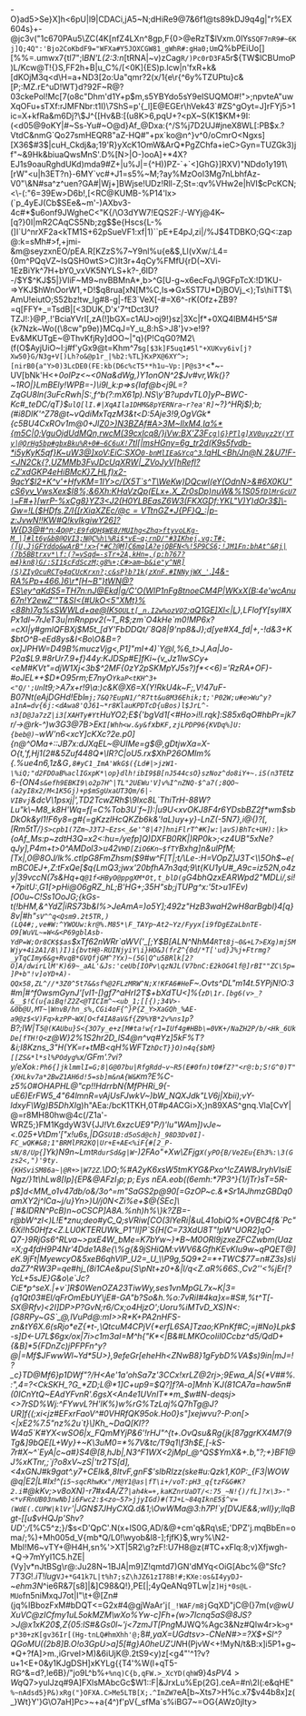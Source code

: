 -O}ad5>Se}X]h<6pU|l9|CDACi,jA5~N;dHiRe9@7&6f1@ts89kDJ9q4g|"r%EX604s}+-@jc3v("1c670PAu5\ZC(4K[nfZ4LXn^8gp,F{0>@eRzT$lVxm.0lYs`SQF7nR9#~6Kj]Q;4Q":'Bjo2CoKbdF9="WFXa#Y5JOXCGW81_gWhR#:gHa0;Um`Q%bPEiUo[][%%=.umwx7{tl7";l*BN'L(2:3:n*[tRNA|~v)zCag`R/)Pc0rD3FA`5r${TW$lCBUmoP)L/Kcw@T!{}S,FF2h+B|u_C%/[<0K]{ES)p.lcw|n'fxR+k&[dKOjM3q<d\H=a+ND3[2o:Ua"qmr?2(x/1{e\r{^6y%TZUPtu}c&[P;:MZ.rE^uD!WT}d?92F~R@?03ckePol!Mc[7(o8c"Dhm'd1Y+p$m,s5YBYdo5sY9eISUQMO#!">;npvteA"uwXqOFu+sTXf:rJMFNbr:t1I)\7ShS=p'{_l]E@EGEr\hVek43`#ZS^gOyt=J]rFYj5>1ic=X+kfRa&m6Dj?\$J^{[Hv&B:[(u8K>6,pqU+?<pX~S(K1$KM+9I:(<d05@9oKY|#~Ss-Yu#~O@d}Af_@Dxa:{^/S%j7D2UJ#jneX8WL[:PB$x.?VtdC&nmG`Qo27smHEQR8"aZ-HQ#"+px`ko@n^}v^0/oCmrO<Ngxs][X36$#3$|cuH_Ckdj&a;19'R}yXcK1OmW&ArQ*PgZChfa+ieC>Gyn=TUZGk3)jf"~&9Hk&biuaQwsMnS'.D%[N>|O-)ooA]+*4X?EJ1s9oauRghdUKd)mda9#Z+|u%J|={^H))PZ-`+`<]GhG}]RXV)"NDdo1y191\[rW"<u|h3ET?n}-6MY`vc#+J1=s5%~M;?ay%MzOoI3Mg7nLbhfAz-V0"\&N#sa^z^uen?GA#|Wj+]BWjse!UDz!Rll-Z;St=:qv%VHw2e|hVI$cPcKCN;<\-(:"6=39Ew>D6b!,[<RC@KUMB-%P14'lx>(`p_4yEJ(Cb$SEe&~m'-)AXbv3-4c#*$u6onf9JWgheC<"K{/\O3dYW7!EQS2F:/-WYj@4K~[q?}0I|mR2CAqCS5Nb;zg$$e{Hscs{L-%(]I`U^nrXF2a<kTM1S+62pSueVF1:xf|1)``pE+E4pJ,zi|/%J$4TDBKO;GQ<:zap@:k=sMh#>f,+jmi-&m@seyzxnEO/pEA.R[KZzS%7~Y9nl%u{e&$,Ll(vXw/:L4={0m^PQqVZ~IsQSH0wtS>C}It3r+4qCy%FMfU{rD(~XVi-1EzBiYk^7H+bY0_vxVK5NYLS+k?-,6lD?-/$Y$^KJ$5|}VliF~M9~nvBBMnA*,b>^G[U-g~x6ecFqJ\9GFpTcX:!D1KU-=>YKJ$hWnOorW1,+D!$q8rua[xN[M%C,Is=>Gx5ST7U*DjBOVj_<);Ts\hiTT$\AmU!eiutO;S52bz!tw_lg#8-g|-fE3`VeX[-#=X6^-rK(Ofz+ZB9?=q[FFY+_=TsdB|[<3DUK,D'x'7^tDct3U?TZJ!:}@P,.!'BciaYVrI[,zA(!]bGX=c1AU>oj9!}sz|3Xc|f*+0XQ4lBM4H5^S#{k7Nzk~Wo((\8cw"p9e)}MCqJ=Y_u_8:hS>J8'}v>e!9?Ev&MKUTgE~@ThvKfjRy]dOO~|"q}(P!CqG0?M2\(f(O$AyjUiO~I:j#f'yGx9@t=Khm^7s`g[$3k]F5uq1#5l"+XUKvy6iv[j?Xw50}G/N3g+V[)Lh?o&@p1r_|%b2:%TL}KxPX@6XY^>;[nirB0{a"Y>0)3LcDE0(FE:kb(D6c%cT5**h1u~Vp:|P@s3*`<*~-UV[bNk'H<+_0oIPz<~<0Na&dWg,)*Y1onON^2$Jv\#vr,Wk(}?*~1RO|}LmBEly\!WPB=-)\i9l_k:p=>s{Iaf@b<j9L=?ZqGU8ln(3uFcRwh|S:,f\^b(?:mX61p).NS\y'B?updvTL0]yP~BWC-Kc#_teDC/qT}$`ulQ[lI.#|XqAIla1DHM&8pYERNra~r?ea'R]`~?}^HRj$);b;(#i8DIK'^Z78@t~vQdiMxTqzM3&t<D:5Aje3!9,OgVGk*{c5BU4CxR*Ov1m@0+Jl[Z0>)N3BZAf#A>3M~IlxM4,Ia%*{m5C|0;VguOjdUdMQn,rwcM(39cxIcq8/}jVw:BX'Z3F`cg|G}PTlg]XV0uyz2Y(YTy|@QrHg5bp#gbxBku%R+0#~6C6uX!`7tl[|msHGny=6g_tr2d(K9s5fvdb-*i5yKyK5qf}K~uW3@]xoV:EiC:SXO`0-bnMlIEa&Ycq^3`.!qHL<Bh/Jn@N.2&U7!F-<JN2Ck{?,UZMMb3FvJDcUqXRW|_ZVoJyV[hRefl?_c$Z'xdGKP4eH%9gJ?C2`#~~G?!l"p]iGT&s3u%:stWhBjuH.+';9(plm29eDL7O;eSeY]sB>;n"d{C.8G?YWj=hO#5yGXinC(??{72!}2I+&f;/&zsc-7wCxD5".),bYGi=svSh+!B2KLe^UZ*OdDRE/wvzFCHpdepGM*TM4:TPDCJi,^zEpOv9J@pdQ}4W^:ux.'V-SS)d!%t(+hyCUrO\^[Mq0^]0O.S(-.mhWA_\BYl7sp`16p==#0R$iBMcK}7_HLf)x2-9qcY$l2+K^v'+HfvKM=1IY>c/(X5T`s^T\WeKw)DQcwI(eY(OdnN>&#6X0KU"cS6yv_VwsXex$I8%;&6Xh:KHaVzQp(ELx+.X_Zr0sDp)nuW&%1S05`fDlMrGcU7|=`F#+}[wrP-*%xCg8}Y*Z3<J2(H0YLBEasZ6W3(FKXGDf:YKL"V)Y)dOr3$]\-Gw=!L($HDfs,Z/I{\[rXiqXZ$Ec/@c=VTtnGZ$*J{PF}Q\_:|p-z:JvwN!!KW#Q!kvIkgiwY26]?W{D3@#^n:4`Q@P;E9fdQH$WE8/MUIhg<Zhq>ftyvoLKg-M_|]#lt6y&b8@OVI3;N@C%h\%Ri$*vE~q;rnD/"#3IKhej,vg;T#;([U,JjGFYddo&wArB"!x>{*#C?@M]C6mqlA?ejQBFN<%!5P9CS6;!JM1Fn:bhAt^&Rj|(7b5BBtrxv*\f:(?=vSqd=-sTr+2A,kHn=,(p:h767?m4}kn8)G/:SI1$cFdSczM;g8%+;C#>am~b&ie"y^NR](S)ZIyOcuRCTg4qCUcKrxn?;c&sP}b?1k(zXnF.#INNyjWX_'`.]4&-RA%Pp+466._)6\r*[H~B"}tWN@?ES\ey^aKdS5=TH7n:nJ@Ekd|g/C'O(WlP1nFg8tnoeCM4P|WKxX(B:4e'wcAnu67n!Y2ewZ'"T&SI<(#UkO<5"XMt}%<8$8h)7g$%sSWWLd+ae@IK`5OULt[_n.I2w%ozVQ7`;aQ1GE]Xl<|L](t$ff9!mlN+=}\x;~ULyWLF[E;~b*{k2!i9C%<T-3+K8f9GMnp{!/Zw(x{a'ok)c.kB!+gUX}~p:ChFV0_0{@vud=}*d2lPM9Orw4:/<ROD1PlxP!v~7S@\KIX$p:#MJTSZP]BGMS>Pa"e^Xt|$|!#Dik-e8BAGBst3@0\&9!YI7EROxvw!f`kx.H\gZkm':[u?svu5b7sLJrklho#"8O)},LFlofY[syI#XPx1dI~7rJeT3u|mRnppv2(~T_R$;zm`O4kHe`m0!MP6x?=cXI|y#gmlQFBXj$M5t_[dY'FbDDQt/`8Q8|9'np8&J};d[ye#X4_fd|+,*-!d&3+K$btO^B-eEd8ys&I<Bo\O&B=?ox]JPHW=D49B%muczVjg<,P1]"mI+4)`Y@l,%6_t>J,Aa|Jo-P2a$L9.#8rUr7.9+f}44y:KJDSp#E]fKi~{v_Jz1IwSCy+<eM#_KVt"=djW1Xj<3b$^2MF{0zY2pSKMpYJ5s?)f*<<6)='RzRA+OF)\-#oJEL*+$D*O95rm;E7nyO`YkaP<tKH^3+<"Q/';Un`lt9;>A7x+r!9\a:)c&K_@X6=X(Y!RkU4k~F;,V!47uF-B07Nt(eAjDGHd!Ebl`mj;7&Q?EupN1/^R7tt&u8M36Ehik;t;'P02W;u#e>Wu^y?a1nA=dv{6j:<dAwa8'QJ61~*r8KlauKPDTcD{uBos)l$JrL^-n3[D@Ja7zZ|i3[XAHTy#Yt`HuYO2;E${'bgVd1[<#Ho>i!I.rqk]:S85x6qO#hbPr=jk7r/->@rk-^)w3G3@7B>E`KI[Whh<w.&y&f`xb`KF,zjLPDP96{KVDq%]U:{beb@)~`wW'n6<xcY]cKXc?2e.p0]{n@^OMa+::JB7x:dJXqEL~@UIMe=g$@,gDtjwXa=X-O{t,*'f,Hj1(2#&5Z*uf448Q*\IR?C|oU5.rx$XhP26OMIm%{.%ue4n6,1z&G`,8#yC1_ImA'WkG$({Ld#|>jzW1-\%iQ;"d2FDOaB%aclIGxpK*\op}dlh!ibI9$B[nJ544csO}szNoz^do8iY+~.iS(n3TE`tz6-{ON4`s&efh9EBKI9\o2p7H^|TL"2UEWu'V]v%I^nZNQ-$^a7(;8QO~(a2yI8x2/M<1K5Gj)+p$mSgUxaUT3Qm/6|-VIBvj`&dcV\1psxj|',TD2TcwZRh$\9lxc8L`ThiTrH-88W?Lu"k\~M8_k8H'Wq=f[=C%Tob3U`f~]):|u9U<xvOKJ8F4r6YDsbBZ2f*wm$sbDkOk&yl1!F6y8=g\#{=gKzzlHcQKZb6k&'!aL)uy+y}-_LnZ(-5N7},i@{)?[,[Rm5tT/`}S>cpb1(7Zm~J3TJ~Ezs<_&e'^8|4?]hniFlrT^#K]w:|avS)BhTc+UH):|k>`{oAf_Ms:p~zdtH3Q=x2<\:hu=/yefp]Q)DXFB0RK_|)RP0k>;<z4UB"5xNe?qJy],P4m+t>0^AM*Dol3>u42`VHD[ZiO6Kn~$fTY`Bxhg]n&ulPfM;[Tx|,0@8OJ/lk%.ctIpG8FmZhsm($9#w^F[T|;t/\Le-:H=VOpZ]J3T<\\5Oh$~e(mBC0EJ+,Z:tFxQe[$q{LmQ3;jwx'20bfhA7n3qd;9\t{KU1yU#_A9c=iz52N,o4zy|39vccN(7s&Hq+q`@1f<HByO@ppgXM*Ot,t_blD(g`G4bhQzxEARWpd2"MDLi/,si!+7pitU:,G1[>pHi@06gRZ_hL;B'HG+;35H"sb;jTUPg^x\:'5t>u1FEv)[O0u~C!Ss1OoJG;{kGs-t(!bHM,&^YdZ|iRS73*b&l%>JeAmA=)o5Y];492z"HzB*3waH2wH8arBgbl}4[q}8v|#h"`sV^^q<Qsm9.2t5TR,)(LQ4#;,ve#W:^YWOUw:kr@%.M85*\F_TAYp~At2~Yz/Fyyx[i9fDgEZaLbnTE-O9[WuVL~=W<&<P69gblAsb-YdP=W;Or8CK$$as`$xTf62nWRr`aWV('_[;Y$B[ALN^NhM4`RTt8j~0&+L7>EXg)mj5MWjy+4i2A1/8\)I)i{bvtH@-RUINjyiY\i}HO&J(frZ^{0d/*T['ud}J%j+Ftrmg?_yTqCImy6&g+RvqB*GVQfjGM^?Yx)~(5G|Q^u5BRlk[2?O]A/dwirLlM'K)69~_aAL'&Js:'ceUb[IOPv\qzNJL(V7bnC:E2kOG4lf@]rBI""ZC\5p=]P+b"!v]oYD+A)-QQx58,ZL^//*3Z0^5t7&&sf%@2FLzMRW^N;X!KFA6#He`F~.Ovts^DL"m14t.5YPjN!O:3#m|#^f0wsmGynJ'[vI1-[)gf7^a*HrI2T$+bXdTU<]%{`zD\1r.[bg6(v>_?&__$!C(u{aiBq!Z2Z<@TICIm^~<ub_1;[[{);34V>-&0b@U,MT~|WnvB/hn_s%,CGi4oF{^}P{Z_Y>XaGQh_%AE-a9@z$<V)Fq>kzPP~WX[O<f4IA8aV&f{Z9%YB*2v%ns1p`?B?;IW|T`5@(KAUbu}S<{3O7y_e+z[M#ta!w{r1=IUf4g#HBb\=0VK+/NaZH2P/b/<Hk_6UkDe[fTH!Q<`z@W}2%1S2hr2D_lS4@n^vq#Yz]5kF%T?&i;I8Kzns_3"H(YK=r+tMB<qH%WFTz`hDcT}}O)n4q{$bM}[[ZS&*l*sl%POdyg%`x/GFm'.?vi?y/eXo`k:Ph6{]jklmmlI=G;8|G@07bu|RfgRdd~v~R5(E#0fn)t0#fZ?"<r@:b;S!G^0)T"{XHLkv7a*2BwZ1AH6d!5=sb]m&nA{W&K`m?E%C-z5%0#OHAPHL@"cp!!HdrrbN{MfPHRi_9{-uE6)ErFW5_4"64lmnR=vAjUsFJwkV~)bW_NQXJdk"LV6j|Xbii);vY-ldxyF\Wg)B5D_$hXI$g)h"AEa:/bcK1TKH,0T#p4ACGi>X;)n89XAS^gnq.Vla[CvY|@=r8MH80hw@4c(/Z1a'-WRZ5;}FM1KgdyW3V{J*J!Vt.6xzcUE9"P/)'lu"WAm])vJe~<.025+VtDm'["x!u6s,|DG`SU1B:d5oSd@ch]_98D3Dv0I]-FC_wQK#&8;1"BRMlPR2KQ|Ur+E+AE<%iF{#[2_P-sN/8/Up{`]Yk)N9n~Lmt`RdurSd&g|W`-)2FAo"+Xw\ZFjg`X(yPO{B/Ve2Eu{Eh3%:\3(Gzs2<,")'9ty.{KHSviSM86a~|@R+>|W72Z`.\DO;%#A2yK6xsW5tmKYG&Pxo^!cZAW8JryhVIsiENgz/}1t\hLw8[Ip]{EP&_@AF$zI_]p;p;Eys~nEA.e%yJ%@r3Qw?gZH)1yQ4P;;vAozuLEe=]jSEn*5Fx72rU~MQK;B^S->X4xw9vD,~cu%:[y$ob((6emh:*7P3^}{1/jTr}sT=5R-p$]d<MM_o1v47db/o&/3o^_=m"SaGS2p@90[=GzOP~c.&*Sr1AJhmzGBDq0amXY2j^lCa~j/u}Yn>)U/j0N<Zi%e+$@{SEc]\[`#&lDRN^PcB)n~oCSCP]A8A.%nh)h%\}k?ZB=-r@bW^zl<)L!E*znu;deo#yC_Q;sVRiw[CO(3lYeRi|&uL41obiQ%*OVBC4f&`Pc"6Xi!h50Hfz<Z.LU0KTERUWk_P1"Il]P`S{H[C=73XdU8T"!pW^UOR2]qO-Q7-}9RjGs6^RLva~>pxE4W_bMe=K7bYw~}*B~M0ORI9jzxeZFCZwbm(Uaz=X;g4fdH9P4Nr'4Dde1A8e{\%g{&9jSHiQM:vWV6&GfhKEvKIu9w~qPQET@]eK.9jFt|MyewcyO&5xeB6qhVIP_U2=_U_\\P9g,5Q9*2=*+TWC$77=n#Z3s}s\idaZ7^RW3P=qe#hj_(8i1CAe&pu{S\pNt+z0+&|l/q<Z.aR%66S.,Cv2''<%jEr[?YcL+5sJE}G&o\e`Jc?CiE*p^seX.|+v`]R$0WenOZA23TiwWy,ses1vnMpGL7x~K|3={q1Qt03#El/qFrOmEbUY\jE#-GA"b?So&h.%o:7vRiI#4ka}x=#S#,%t^T[-SX@Rfv)<2I]DP>P?GvN;r6/Cx;o4HjzO';Uoru%iMTvD_XS)N<:[G8RPy~GS`_@,lVuPd@:mI>>R*K+PA2nHFS-zn&tY6X.6(sRjo*eZ{*t-,\QtcuM4CPjV{*erfL6SA]Tzao;KPnKf#C;=j#No}Lpk$-s]D<-U7L$6gx/ox|7i>c1m3aI=M^h{"K*<|B&#LMKOcoIil0Ccbz^d5/QdD+{&B]*5{FDnZc)jPFPFn^y?@|=Mf$JFwwWl~Yd*5U>},9efeGr[eheHh<ZNwB8}1gFybD%VA$s)9in|mJ=!?_c}TD@Mf6}p1DWf"?/H<Ae'1a'ohSa7z'3CCx!xrLZ@2rj>;9Ewa_A|S{*V##%.:",4=?<CkSKH_?G_*ZD;L@*1]C+up9=$Q?]f?A-o]Mnh`KJ(81CA7a=haw5n#(0ICnYtQ~EAdYFvnR'.6gsX<An4e1UVnlT**m_$w#N-deqsj><>7rSD%Wj:^FYwvL?H'lK%)w%rG%TzLaj%Q7hTg@J?UR]f{(;xi<jz#EFxrFaoV^#0VHRfQK95ok.Ho0}s"]xejwvu?-P:on[><|xE2%7.5"nz%2u`t}\]Kh_~DaQ[Kl??W4a5`K#YX<wSO6|x_FQmMYjP&6'!rHJ"^{t+.OvQsu&Rg{jk[87ggrKX4M7(9Tg&]9bQE[L+Wy}+~K\3uM0=*%7V&tc/T9q1\f3h$E,[-kS-7r#X~^`EyA|c~a#}S4@[8,hJb|,N3^F1WX<2jMpI_@^QS$YmX&+.b,"?;+}BF1@J%xKTnr,;`j?o8xV~zS|'tr2TS[d],<4xGNJ#k9gat^.y7+CEIk&,8ItvF,gnF$'slbRIzz(ske#u:Qzk1,K0P:_{F3|WOW@q|E2|L#Ix!^(`i5~sqcRhwKx"/M@Y1@as|fT\i+/voT:pH3_q{tzF&G#K?2.i`#@kKv;>v8oXN)-r7#x4A/Z?`|ah4k=+,kaKZnrUaDT/<:75_~N!{)/fL]?x\3>-"<*vFRnUB03nwNb]i6Fwc2:$<zo~57>jjyIGd)#(TJ+L~84qIknE5$^v=(WdE(.CUPW|klVr`'|*JGN$7JHyCXQ.d&1;\OwWMa@3:h7P!\`y[DVJE&&;wIl}y;llqBgt-[[u$vHQJp*'Shv?UD';/*[%C5^z;}/$s<D'QpC'.N(x+lS0G,AD/&@+cm'q&Rq\sE;'DPZ'j.mqBbEn=oma/;%)+Mh005d_V{mb*Q/L0!\wyob&l8-];fjfK}$,wry%\N2-MbI!M6~vTY+@H4H,sn%'>XT|5R2\g?zF!:U7H8@z(#TC+xFlq:8;v\)Xfjwgh-+Q->7mYyI1C5.hZE|(Vy]v*nJtBSg\\r@:Ju28N~1BJA|m9]Z!qmtd7)GN'dMYq<OiG[Abc%@"Sfc?$7T3G!.iT!lug%I|ow{`,88t{,N"u^`c~d!'GgYREd<8]W:A8;r>KcO]sp]7Ld<y>4&e@e];h<1"BzpD;4'JuULGbtWK5yy{~lNG?{7K,k*^TjwLc')~.\N,U7Thq.v)n"0=qE<UawvmmPRbS3QKe<cg(FIg$@CYcm;3h#I;PXohCUlqcDJ+Ewy5c9+U2~ek5GP7g*X!<NDa7[a37h724|c!#l)P&o`^'9+1<gu"I,1"UO4WiMM!]hYQv,XYJKrX4~rz.Ylg*SD7+s*B~T$G'[b7!>3P]@V"=|;I[#MazLHsC}+fY&<jfDD"=AD"4<NRnvS;h7*5]*C^c?Ci}I7K#sL}_*#P5`Ub4s-Hr@;z9'}f>4:oDL`3?8:3HO%\Q8pdQM_t)!U[TnS'OONHWE|uC-G&'i#S]5*Rl-gBbDKb^ZEsloa;;9GZ/|I]XKrsFZ-"n4J3@$`VJ+*G41k7L|t%h7;sZ\hJZ61zI78B!#;KXe:os&I4yyDJ`-*~ehm3N*^ie6R\&7[s8]|&]C98&Q!},PE[|;4yQeANq9TLw|z`]Hj*0s@L-MUo`fn5niMxqJ7ot|I"\t+@[Zn#(jq%IBbozFxM#bDQT<=G2x#4@gjWaAr'j`[_!WAF/m8j`GqXD"jC@(}7m(*v@wUXuVC@zICfmy1uL5okMZM\wXo%Yw-c]Fh+(w>7Icnq5aS@8JS?>J@x1xK20$,Z{05:lS#&Gs0l~'j<7zmJT[Png*MJWQ%Agc3&Nz#Qlw4r>k`>g*p*30+zK[gv36Ir[(Hg-tnLQ#hmXhh'@;`8#*,yaX=UGdtsv>-CNeN#>=?X$+Sl^?QGoMU((2b8]B.O!o3GpU>a]5[#g}A0heUZ'JN*H(PjvW<+!MyN/t&B:x]i5P1+g~*Q+?fA]>m.,iGrveI>M)&6iUjK@.2tS9<y)z[<g4"'^1?v?u+1<E+0&y1KJgDSH]xKYLg{{T4'%W(l+qT5-RG^&=d?,le6B}/"jo9L^b%`+%nq)C{b,qFW.>_XcYD(qhW`9}4$sPV4>Wq$Q7>yulJzq#9A]FXlsMAbcGc$W1::F|&JrxLu%Ep(2G].ceA=#n\2l(:e&qHE"`%~nAdsd5}P&)xRg("}OFXA.C>Me5LTB[X;.^ImZW7`eA[b~Xts7>H%c.x7$v44b8x]z(_}Wt}Y'}G\O7aH]Pc>~+a{4^)f'pV{_sfMa`s%iBG7~=OG{AWz0jIty>